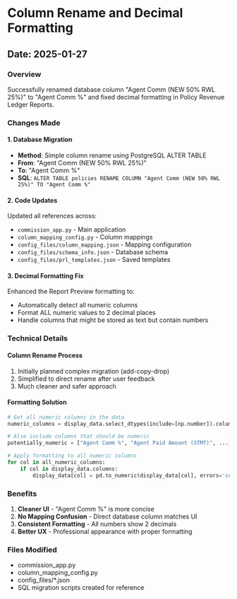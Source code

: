 # Column Rename and Decimal Formatting

## Date: 2025-01-27

### Overview
Successfully renamed database column "Agent Comm (NEW 50% RWL 25%)" to "Agent Comm %" and fixed decimal formatting in Policy Revenue Ledger Reports.

### Changes Made

#### 1. Database Migration
- **Method**: Simple column rename using PostgreSQL ALTER TABLE
- **From**: "Agent Comm (NEW 50% RWL 25%)"
- **To**: "Agent Comm %"
- **SQL**: `ALTER TABLE policies RENAME COLUMN "Agent Comm (NEW 50% RWL 25%)" TO "Agent Comm %"`

#### 2. Code Updates
Updated all references across:
- `commission_app.py` - Main application
- `column_mapping_config.py` - Column mappings
- `config_files/column_mapping.json` - Mapping configuration
- `config_files/schema_info.json` - Database schema
- `config_files/prl_templates.json` - Saved templates

#### 3. Decimal Formatting Fix
Enhanced the Report Preview formatting to:
- Automatically detect all numeric columns
- Format ALL numeric values to 2 decimal places
- Handle columns that might be stored as text but contain numbers

### Technical Details

#### Column Rename Process
1. Initially planned complex migration (add-copy-drop)
2. Simplified to direct rename after user feedback
3. Much cleaner and safer approach

#### Formatting Solution
```python
# Get all numeric columns in the data
numeric_columns = display_data.select_dtypes(include=[np.number]).columns.tolist()

# Also include columns that should be numeric
potentially_numeric = ["Agent Comm %", "Agent Paid Amount (STMT)", ...]

# Apply formatting to all numeric columns
for col in all_numeric_columns:
    if col in display_data.columns:
        display_data[col] = pd.to_numeric(display_data[col], errors='coerce').round(2)
```

### Benefits
1. **Cleaner UI** - "Agent Comm %" is more concise
2. **No Mapping Confusion** - Direct database column matches UI
3. **Consistent Formatting** - All numbers show 2 decimals
4. **Better UX** - Professional appearance with proper formatting

### Files Modified
- commission_app.py
- column_mapping_config.py
- config_files/*.json
- SQL migration scripts created for reference